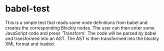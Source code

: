 # babel-test

This is a simple test that reads some node definitions from babel and creates the corresponding Blockly nodes.
The user can then enter some JavaScript code and press 'Transform'. The code will be parsed by babel and transformed
into an AST. The AST is then transformed into the blockly XML format and loaded.